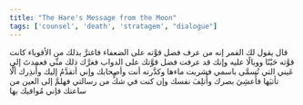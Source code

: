 ```yaml
---
title: "The Hare's Message from the Moon"
tags: ['counsel', 'death', 'stratagem', "dialogue"]
---
```


 قال يقول لك القمر إنه من عرف فضل قوَّته على الضعفاء فاغترَّ بذلك من الأقوياء كانت قوَّته حَيْنًا ووبالًا عليه وإنك قد عرفت فضل قوَّتك على الدواب فغرَّك ذلك منِّي فعمدتَ إلى عَيني التي تُسمَّى باسمي فشربت ماءها وكدَّرته أنت وأصحابك وإني أتقدَّمُ إليك وأُنذِرك ألَّا تأتيَها فأُعشِيَ بصرك وأُتلِفَ نفسك وإن كنت في شكٍّ من رسالتي فهلمَّ إلى العين من ساعتك فإني مُوافيك بها
